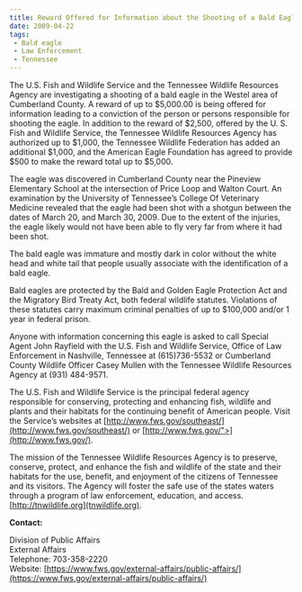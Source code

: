 ```yaml
---
title: Reward Offered for Information about the Shooting of a Bald Eagle in Cumberland County
date: 2009-04-22
tags:
 - Bald eagle
 - Law Enforcement
 - Tennessee
---
```


The U.S. Fish and Wildlife Service and the Tennessee Wildlife Resources Agency are investigating a shooting of a bald eagle in the Westel area of Cumberland County. A reward of up to $5,000.00 is being offered for information leading to a conviction of the person or persons responsible for shooting the eagle. In addition to the reward of $2,500, offered by the U. S. Fish and Wildlife Service, the Tennessee Wildlife Resources Agency has authorized up to $1,000, the Tennessee Wildlife Federation has added an additional $1,000, and the American Eagle Foundation has agreed to provide $500 to make the reward total up to $5,000.

The eagle was discovered in Cumberland County near the Pineview Elementary School at the intersection of Price Loop and Walton Court. An examination by the University of Tennessee’s College Of Veterinary Medicine revealed that the eagle had been shot with a shotgun between the dates of March 20, and March 30, 2009\. Due to the extent of the injuries, the eagle likely would not have been able to fly very far from where it had been shot.

The bald eagle was immature and mostly dark in color without the white head and white tail that people usually associate with the identification of a bald eagle.

Bald eagles are protected by the Bald and Golden Eagle Protection Act and the Migratory Bird Treaty Act, both federal wildlife statutes. Violations of these statutes carry maximum criminal penalties of up to $100,000 and/or 1 year in federal prison.

Anyone with information concerning this eagle is asked to call Special Agent John Rayfield with the U.S. Fish and Wildlife Service, Office of Law Enforcement in Nashville, Tennessee at (615)736-5532 or Cumberland County Wildlife Officer Casey Mullen with the Tennessee Wildlife Resources Agency at (931) 484-9571.

The U.S. Fish and Wildlife Service is the principal federal agency responsible for conserving, protecting and enhancing fish, wildlife and plants and their habitats for the continuing benefit of American people. Visit the Service’s websites at [http://www.fws.gov/southeast/](http://www.fws.gov/southeast/) or [http://www.fws.gov/">](http://www.fws.gov/).

The mission of the Tennessee Wildlife Resources Agency is to preserve, conserve, protect, and enhance the fish and wildlife of the state and their habitats for the use, benefit, and enjoyment of the citizens of Tennessee and its visitors. The Agency will foster the safe use of the states waters through a program of law enforcement, education, and access. [http://tnwildlife.org](tnwildlife.org).

**Contact:**

Division of Public Affairs  
External Affairs  
Telephone: 703-358-2220  
Website: [https://www.fws.gov/external-affairs/public-affairs/](https://www.fws.gov/external-affairs/public-affairs/)
